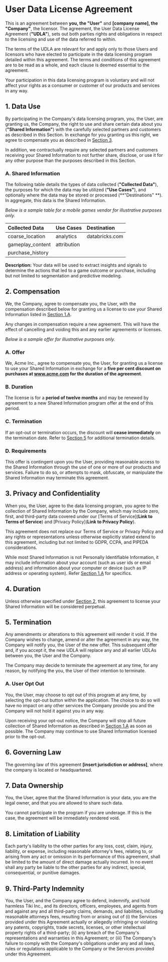 # User Data License Agreement

This is an agreement between **you, the "User"** and **[company name], the "Company"**, the
licensor. The agreement, the User Data License Agreement (**"UDLA"**), sets out both parties rights
and obligations in respect to the licensing and use of the data referred to within.

The terms of the UDLA are relevant for and apply only to those Users and licensors who have elected
to participate in the data licensing program detailed within this agreement. The terms and
conditions of this agreement are to be read as a whole, and each clause is deemed essential to the
agreement.

Your participation in this data licensing program is voluntary and will not affect your rights as a
consumer or customer of our products and services in any way.

## 1. Data Use

By participating in the Company's data licensing program, you, the User, are granting us, the
Company, the right to use and share certain data about you (**"Shared Information"**) with the
carefully selected partners and customers as described in this Section. In exchange for you granting
us this right, we agree to compensate you as described
in [Section 3](doc:udla-template#2-compensation).

In addition, we contractually require any selected partners and customers receiving your Shared
Information to not further share, disclose, or use it for any other purpose than the purposes
described in this Section.

### A. Shared Information

The following table details the types of data collected (**"Collected Data"**), the purposes for
which the data may be utilized (**"Use Cases"**), and optionally where the data may be stored or
processed (**"Destinations" **). In aggregate, this data is the Shared Information.

_Below is a sample table for a mobile games vendor for illustrative purposes only._

| Collected Data   | Use Cases   | Destination    |
| :--------------- | :---------- | :------------- |
| coarse_location  | analytics   | databricks.com |
| gameplay_content | attribution |                |
| purchase_history |             |                |

**Description:**  Your data will be used to extract insights and signals to determine the actions
that led to a game outcome or purchase, including but not limited to segmentation and predictive
modeling.

## 2. Compensation

We, the Company, agree to compensate you, the User, with the compensation described below for
granting us a license to use your Shared Information listed
in [Section 1.A](doc:udla-template#a-shared-information).

Any changes in compensation require a new agreement. This will have the effect of cancelling and
voiding this and any earlier agreements or licenses.

_Below is a sample offer for illustrative purposes only._

### A. Offer

We, Acme Inc., agree to compensate you, the User, for granting us a license to use your Shared
Information in exchange for a **five per cent discount on purchases at www.acme.com for the duration
of the agreement**.

### B. Duration

The license is for a **period of twelve months** and may be renewed by agreement to a new Shared
Information program offer at the end of this period.

### C. Termination

If an opt-out or termination occurs, the discount will **cease immediately** on the termination
date. Refer to [Section 5](doc:udla-template#5-termination) for additional termination details.

### D. Requirements

This offer is contingent upon you the User, providing reasonable access to the Shared Information
through the use of one or more of our products and services. Failure to do so, or attempts to mask,
obfuscate, or manipulate the Shared Information may terminate this agreement.

## 3. Privacy and Confidentiality

When you, the User, agree to the data licensing program, you agree to the collection of Shared
Information by the Company, which may include zero, first, and third-party data covered under
our [Terms of Service]\(**Link to Terms of Service**) and [Privacy Policy]\(**Link to Privacy
Policy**).

This agreement does not replace our Terms of Service or Privacy Policy and any rights or
representations unless otherwise explicitly stated extend to this agreement, including but not
limited to GDPR, CCPA, and PIPEDA considerations.

While most Shared Information is not Personally Identifiable Information, it may include information
about your account (such as user ids or email address) and information about your computer or
device (such as IP address or operating system).
Refer [Section 1.A](doc:udla-template#a-shared-information) for specifics.

## 4. Duration

Unless otherwise specified under [Section 2](doc:udla-template#2-compensation), this agreement to
license your Shared Information will be considered perpetual.

## 5. Termination

Any amendments or alterations to this agreement will render it void. If the Company wishes to
change, amend or alter the agreement in any way, the Company will notify you, the User of the new
offer. This subsequent offer and, if you accept it, the new UDLA will replace any and all earlier
UDLAs between you, the User and the Company.

The Company may decide to terminate the agreement at any time, for any reason, by notifying the you,
the User of their intention to terminate.

### A. User Opt Out

You, the User, may choose to opt out of this program at any time, by selecting the opt-out button
within the application. The choice to do so will have no impact on any other services the Company
provide you and the Company will not hold it against you in any way.

Upon receiving your opt-out notice, the Company will stop all future collection of Shared
Information as described in [Section 1.A](doc:udla-template#a-shared-information) as soon as
possible. The Company may continue to use Shared Information licensed prior to the opt-out.

## 6. Governing Law

The governing law of this agreement **[insert jurisdiction or address]**, where the company is
located or headquartered.

## 7. Data Ownership

You, the User, agree that the Shared Information is your data, you are the legal owner, and that you
are allowed to share such data.

You cannot participate in the program if you are underage. If this is the case, the agreement will
be immediately rendered void.

## 8. Limitation of Liability

Each party's liability to the other parties for any loss, cost, claim, injury, liability, or
expense, including reasonable attorney's fees, relating to, or arising from any act or omission in
its performance of this agreement, shall be limited to the amount of direct damage actually
incurred. In no event shall any party be liable to the other parties for any indirect, special,
consequential, or punitive damages.

## 9. Third-Party Indemnity

You, the User, and the Company agree to defend, indemnify, and hold harmless Tiki Inc., and its
directors, officers, employees, and agents from and against any and all third-party claims, demands,
and liabilities, including reasonable attorneys fees, resulting from or arising out of (i) the
Services provided under this Agreement actually or allegedly infringing or violating any patents,
copyrights, trade secrets, licenses, or other intellectual property rights of a third-party; (ii)
any breach of the Company's representations and warranties in this Agreement; or (iii) The Company's
failure to comply with the Company's obligations under any and all laws, rules or regulations
applicable to the Company or the Services provided under this Agreement.